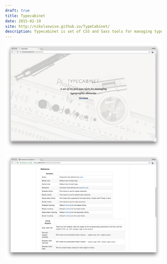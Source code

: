 ```yaml
---
draft: true
title: Typecabinet
date: 2015-02-19
site: http://nikolaswise.github.io/TypeCabinet/
description: Typecabinet is set of CSS and Sass tools for managing typographic elements focusing on simplifying typesetting processes. Typecabinet is informed by the classical process of handset type. Vertical rhythm, proportional scales, and a tidy baseline all work together to provide typographic clarity and a clear visual style.
---
```


![Typecabinet](./cover.png)

![Typecabinet](./docs.png)